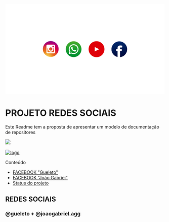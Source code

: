 ![logo](./mg/logo.png)
<p align="center">
<mg src="./mg/logo.jpg">
</p>


# PROJETO REDES SOCIAIS


<!-- # titulo do README
### titulo do README
#### titulo do README
##### titulo do README

<h1>.titulo por tag <h/h1>
<h2>.titulo por tag <h/h2>
<h3>.titulo por tag <h/h3>
<h4>.titulo por tag <h/h4>
-->

<p> Este Readme tem a proposta de apresentar um modelo de documentação de repositores <p>

<a href="www.facebook.com">![](https://img.shields.io/badge/Facebook-1877F2?style=for-the-badge&logo=facebook&logoColor=white)</a>


<a href="www.twitter.com">![logo](https://img.shields.io/badge/Twitter-1DA1F2?style=for-the-badge&logo=twitter&logoColor=white)</a>

Conteúdo 
<ul>
    <li>
        <a
        href="#www.facebook.com/gueleto">FACEBOOK "Gueleto"</a>
    </li>
        <li>
        <a
        href="#www.facebook.com/joaogabriel.agg">FACEBOOK "João Gabriel"</a>
    </li>
 <li>
    <a
    href="Statusdoprojeto">Status do projeto</a>
    </li>

</ul>

## REDES SOCIAIS
<h4
id="statusdoprojeto"
align="left">
<h3> @gueleto + @joaogabriel.agg
</h4>



